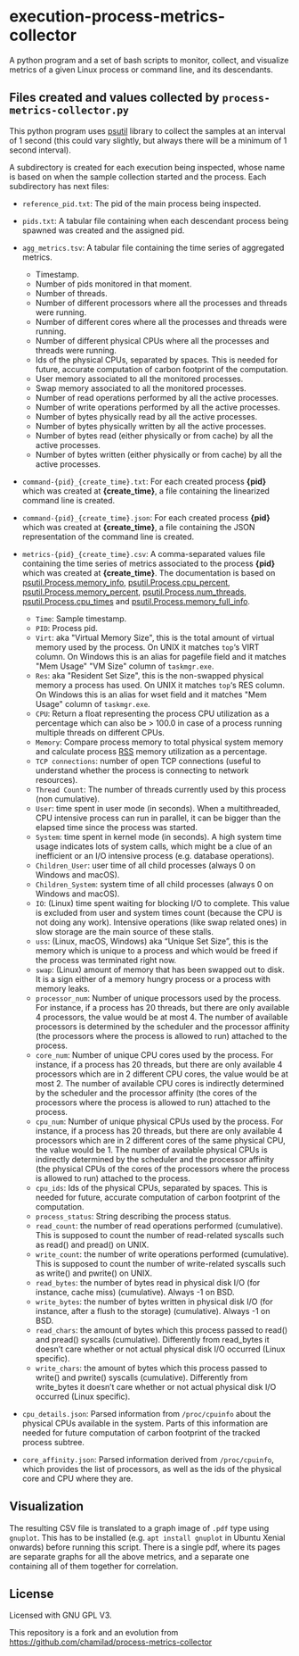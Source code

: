 # execution-process-metrics-collector
A python program and a set of bash scripts to monitor, collect, and visualize metrics of a given Linux process or command line, and its descendants.

## Files created and values collected by `process-metrics-collector.py`

This python program uses [psutil](https://github.com/giampaolo/psutil) library to collect the samples at an interval of 1 second (this could vary slightly, but always there will be a minimum of 1 second interval).

A subdirectory is created for each execution being inspected, whose name is based on when the sample collection started and the process. Each subdirectory has next files:

* `reference_pid.txt`: The pid of the main process being inspected.

* `pids.txt`: A tabular file containing when each descendant process being spawned was created and the assigned pid.

* `agg_metrics.tsv`: A tabular file containing the time series of aggregated metrics.
  * Timestamp.
  * Number of pids monitored in that moment.
  * Number of threads.
  * Number of different processors where all the processes and threads were running.
  * Number of different cores where all the processes and threads were running.
  * Number of different physical CPUs where all the processes and threads were running.
  * Ids of the physical CPUs, separated by spaces. This is needed for future, accurate computation of carbon footprint of the computation.
  * User memory associated to all the monitored processes.
  * Swap memory associated to all the monitored processes.
  * Number of read operations performed by all the active processes.
  * Number of write operations performed by all the active processes.
  * Number of bytes physically read by all the active processes.
  * Number of bytes physically written by all the active processes.
  * Number of bytes read (either physically or from cache) by all the active processes.
  * Number of bytes written (either physically or from cache) by all the active processes.

* `command-{pid}_{create_time}.txt`: For each created process **{pid}** which was created at **{create_time}**, a file containing the linearized command line is created.

* `command-{pid}_{create_time}.json`: For each created process **{pid}** which was created at **{create_time}**, a file containing the JSON representation of the command line is created.

* `metrics-{pid}_{create_time}.csv`: A comma-separated values file containing the time series of metrics associated to the process **{pid}** which was created at **{create_time}**. The documentation is based on [psutil.Process.memory_info](https://psutil.readthedocs.io/en/latest/#psutil.Process.memory_info), [psutil.Process.cpu_percent](https://psutil.readthedocs.io/en/latest/#psutil.Process.cpu_percent), [psutil.Process.memory_percent](https://psutil.readthedocs.io/en/latest/#psutil.Process.memory_percent), [psutil.Process.num_threads](https://psutil.readthedocs.io/en/latest/#psutil.Process.num_threads), [psutil.Process.cpu_times](https://psutil.readthedocs.io/en/latest/#psutil.Process.cpu_times) and [psutil.Process.memory_full_info](https://psutil.readthedocs.io/en/latest/#psutil.Process.memory_full_info).

  * `Time`: Sample timestamp.
  * `PID`: Process pid.
  * `Virt`: aka "Virtual Memory Size", this is the total amount of virtual memory used by the process. On UNIX it matches `top`‘s VIRT column. On Windows this is an alias for pagefile field and it matches "Mem Usage" "VM Size" column of `taskmgr.exe`.
  * `Res`: aka "Resident Set Size", this is the non-swapped physical memory a process has used. On UNIX it matches `top`‘s RES column. On Windows this is an alias for wset field and it matches "Mem Usage" column of `taskmgr.exe`.
  * `CPU`: Return a float representing the process CPU utilization as a percentage which can also be > 100.0 in case of a process running multiple threads on different CPUs.
  * `Memory`: Compare process memory to total physical system memory and calculate process [RSS](https://en.wikipedia.org/wiki/Resident_set_size) memory utilization as a percentage.
  * `TCP connections`: number of open TCP connections (useful to understand whether the process is connecting to network resources).
  * `Thread Count`: The number of threads currently used by this process (non cumulative).
  * `User`: time spent in user mode (in seconds). When a multithreaded, CPU intensive process can run in parallel, it can be bigger than the elapsed time since the process was started.
  * `System`: time spent in kernel mode (in seconds). A high system time usage indicates lots of system calls, which might be a clue of an inefficient or an I/O intensive process (e.g. database operations).
  * `Children_User`: user time of all child processes (always 0 on Windows and macOS).
  * `Children_System`: system time of all child processes (always 0 on Windows and macOS).
  * `IO`: (Linux) time spent waiting for blocking I/O to complete. This value is excluded from user and system times count (because the CPU is not doing any work). Intensive operations (like swap related ones) in slow storage are the main source of these stalls.
  * `uss`: (Linux, macOS, Windows) aka “Unique Set Size”, this is the memory which is unique to a process and which would be freed if the process was terminated right now.
  * `swap`: (Linux) amount of memory that has been swapped out to disk. It is a sign either of a memory hungry process or a process with memory leaks.
  * `processor_num`: Number of unique processors used by the process. For instance, if a process has 20 threads, but there are only available 4 processors, the value would be at most 4. The number of available processors is determined by the scheduler and the processor affinity (the processors where the process is allowed to run) attached to the process.
  * `core_num`: Number of unique CPU cores used by the process. For instance, if a process has 20 threads, but there are only available 4 processors which are in 2 different CPU cores, the value would be at most 2. The number of available CPU cores is indirectly determined by the scheduler and the processor affinity (the cores of the processors where the process is allowed to run) attached to the process.
  * `cpu_num`: Number of unique physical CPUs used by the process. For instance, if a process has 20 threads, but there are only available 4 processors which are in 2 different cores of the same physical CPU, the value would be 1. The number of available physical CPUs is indirectly determined by the scheduler and the processor affinity (the physical CPUs of the cores of the processors where the process is allowed to run) attached to the process.
  * `cpu_ids`: Ids of the physical CPUs, separated by spaces. This is needed for future, accurate computation of carbon footprint of the computation.
  * `process_status`: String describing the process status.
  * `read_count`: the number of read operations performed (cumulative). This is supposed to count the number of read-related syscalls such as read() and pread() on UNIX.
  * `write_count`: the number of write operations performed (cumulative). This is supposed to count the number of write-related syscalls such as write() and pwrite() on UNIX.
  * `read_bytes`: the number of bytes read in physical disk I/O (for instance, cache miss) (cumulative). Always -1 on BSD.
  * `write_bytes`: the number of bytes written in physical disk I/O (for instance, after a flush to the storage) (cumulative). Always -1 on BSD.
  * `read_chars`: the amount of bytes which this process passed to read() and pread() syscalls (cumulative). Differently from read_bytes it doesn’t care whether or not actual physical disk I/O occurred (Linux specific).
  * `write_chars`: the amount of bytes which this process passed to write() and pwrite() syscalls (cumulative). Differently from write_bytes it doesn’t care whether or not actual physical disk I/O occurred (Linux specific).

* `cpu_details.json`: Parsed information from `/proc/cpuinfo` about the physical CPUs available in the system. Parts of this information are needed for future computation of carbon footprint of the tracked process subtree.

* `core_affinity.json`: Parsed information derived from `/proc/cpuinfo`, which provides the list of processors, as well as the ids of the physical core and CPU where they are.

## Visualization
The resulting CSV file is translated to a graph image of `.pdf` type using `gnuplot`. This has to be installed (e.g. `apt install gnuplot` in Ubuntu Xenial onwards) before running this script. There is a single pdf, where its pages are separate graphs for all the above metrics, and a separate one containing all of them together for correlation.

## License
Licensed with GNU GPL V3.

This repository is a fork and an evolution from https://github.com/chamilad/process-metrics-collector
